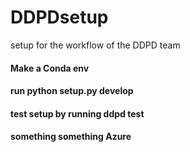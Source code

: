# DDPDsetup
setup for the workflow of the DDPD team

#### Make a Conda env

#### run python setup.py develop

#### test setup by running ddpd test

#### something something Azure
